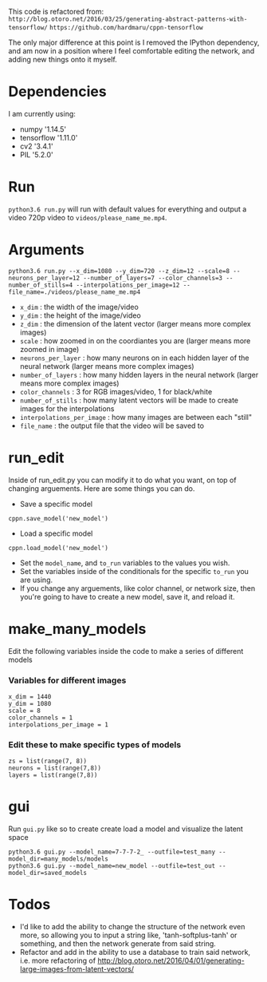 This code is refactored from:
`http://blog.otoro.net/2016/03/25/generating-abstract-patterns-with-tensorflow/`
`https://github.com/hardmaru/cppn-tensorflow`

The only major difference at this point is I removed the IPython dependency, and am now in a position where I feel comfortable editing the network, and adding new things onto it myself.

# Dependencies
I am currently using:
* numpy '1.14.5'
* tensorflow '1.11.0'
* cv2 '3.4.1'
* PIL '5.2.0'

# Run
`python3.6 run.py` will run with default values for everything and output a video 720p video to `videos/please_name_me.mp4`.

# Arguments
`python3.6 run.py --x_dim=1080 --y_dim=720 --z_dim=12 --scale=8 --neurons_per_layer=12 --number_of_layers=7 --color_channels=3 --number_of_stills=4 --interpolations_per_image=12 --file_name=./videos/please_name_me.mp4`

* `x_dim` : the width of the image/video
* `y_dim` : the height of the image/video
* `z_dim` : the dimension of the latent vector (larger means more complex images)
* `scale` : how zoomed in on the coordiantes you are (larger means more zoomed in image)
* `neurons_per_layer` : how many neurons on in each hidden layer of the neural network (larger means more complex images)
* `number_of_layers` : how many hidden layers in the neural network (larger means more complex images)
* `color_channels` : 3 for RGB images/video, 1 for black/white
* `number_of_stills` : how many latent vectors will be made to create images for the interpolations
* `interpolations_per_image` : how many images are between each "still"
* `file_name` : the output file that the video will be saved to

# run_edit
Inside of run_edit.py you can modify it to do what you want, on top of changing arguements. Here are some things you can do.

* Save a specific model
```
cppn.save_model('new_model')
```
* Load a specific model
```
cppn.load_model('new_model')
```

* Set the `model_name`, and `to_run` variables to the values you wish.
* Set the variables inside of the conditionals for the specific `to_run` you are using.
* If you change any arguements, like color channel, or network size, then you're going to have to create a new model, save it, and reload it.

# make_many_models
Edit the following variables inside the code to make a series of different models
### Variables for different images
```
x_dim = 1440
y_dim = 1080
scale = 8
color_channels = 1
interpolations_per_image = 1
```

### Edit these to make specific types of models
```
zs = list(range(7, 8))
neurons = list(range(7,8))
layers = list(range(7,8))
```

# gui
Run `gui.py` like so to create create load a model and visualize the latent space
```
python3.6 gui.py --model_name=7-7-7-2_ --outfile=test_many --model_dir=many_models/models
python3.6 gui.py --model_name=new_model --outfile=test_out --model_dir=saved_models
```

# Todos
* I'd like to add the ability to change the structure of the network even more, so allowing you to input a string like, 'tanh-softplus-tanh' or something, and then the network generate from said string.
* Refactor and add in the ability to use a database to train said network, i.e. more refactoring of http://blog.otoro.net/2016/04/01/generating-large-images-from-latent-vectors/
